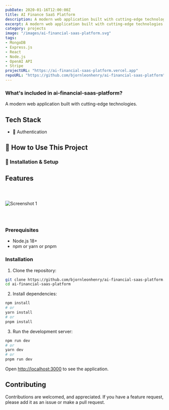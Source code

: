 ```yaml
---
pubDate: 2020-01-16T12:00:00Z
title: AI Finance SaaS Platform
description: A modern web application built with cutting-edge technologies.
excerpt: A modern web application built with cutting-edge technologies.
category: projects
image: "/images/ai-financial-saas-platform.svg"
tags:
- MongoDB
- Express.js
- React
- Node.js
- OpenAI API
- Stripe
projectURL: "https://ai-financial-saas-platform.vercel.app"
repoURL: "https://github.com/bjornleonhenry/ai-financial-saas-platform"
---
```


### What's included in ai-financial-saas-platform?

A modern web application built with cutting-edge technologies.

## Tech Stack

* 🔐 Authentication
## 🔧 How to Use This Project
### 🚀 Installation & Setup

## Features

### &nbsp;

![Screenshot 1](/images/ai-financial-saas-platform.png)

### &nbsp;

### Prerequisites

- Node.js 18+
- npm or yarn or pnpm

### Installation

1. Clone the repository:
```bash
git clone https://github.com/bjornleonhenry/ai-financial-saas-platform.git
cd ai-financial-saas-platform
```

2. Install dependencies:
```bash
npm install
# or
yarn install
# or
pnpm install
```

3. Run the development server:
```bash
npm run dev
# or
yarn dev
# or
pnpm run dev
```

Open [http://localhost:3000](http://localhost:3000) to see the application.

## Contributing

Contributions are welcomed, and appreciated. If you have a feature request, please add it as an issue or make a pull request.
